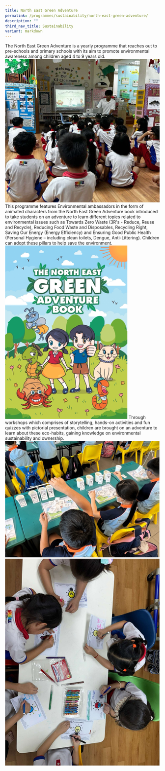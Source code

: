 ```yaml
---
title: North East Green Adventure
permalink: /programmes/sustainability/north-east-green-adventure/
description: ""
third_nav_title: Sustainability
variant: markdown
---
```

The North East Green Adventure is a yearly programme that reaches out to pre-schools and primary schools with its aim to promote environmental awareness among children aged 4 to 9 years old. 
![](/images/Green5.jpg)
This programme features Environmental ambassadors in the form of animated characters from the North East Green Adventure book introduced to take students on an adventure to learn different topics related to environmental issues such as Towards Zero Waste (3R's - Reduce, Reuse and Recycle), Reducing Food Waste and Disposables, Recycling Right,  Saving Our Energy (Energy Efficiency) and Ensuring Good Public Health (Personal Hygiene – including clean toilets, Dengue, Anti-Littering). Children can adopt these pillars to help save the environment.
![](/images/Green1.png)
Through workshops which comprises of storytelling, hands-on activities and fun quizzes with pictorial presentation, children are brought on an adventure to learn about these eco-habits, gaining knowledge on environmental sustainability and ownership.
![](/images/Green3.jpg)
![](/images/Green4.jpg)